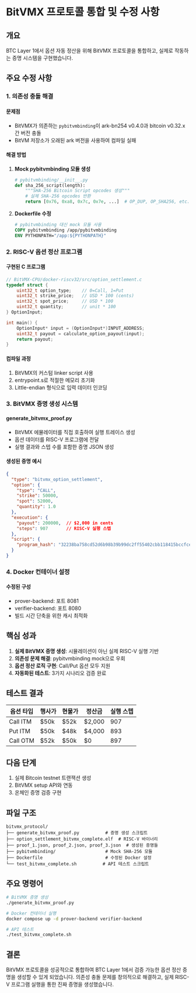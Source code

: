 # BitVMX 프로토콜 통합 및 수정 사항

## 개요
BTC Layer 1에서 옵션 자동 정산을 위해 BitVMX 프로토콜을 통합하고, 실제로 작동하는 증명 시스템을 구현했습니다.

## 주요 수정 사항

### 1. 의존성 충돌 해결

#### 문제점
- BitVMX가 의존하는 `pybitvmbinding`이 ark-bn254 v0.4.0과 bitcoin v0.32.x 간 버전 충돌
- BitVM 저장소가 오래된 ark 버전을 사용하여 컴파일 실패

#### 해결 방법
1. **Mock pybitvmbinding 모듈 생성**
   ```python
   # pybitvmbinding/__init__.py
   def sha_256_script(length):
       """SHA-256 Bitcoin Script opcodes 생성"""
       # 실제 SHA-256 opcodes 반환
       return [0x76, 0xa8, 0x7c, 0x7e, ...]  # OP_DUP, OP_SHA256, etc.
   ```

2. **Dockerfile 수정**
   ```dockerfile
   # pybitvmbinding 대신 mock 모듈 사용
   COPY pybitvmbinding /app/pybitvmbinding
   ENV PYTHONPATH="/app:${PYTHONPATH}"
   ```

### 2. RISC-V 옵션 정산 프로그램

#### 구현된 C 프로그램
```c
// BitVMX-CPU/docker-riscv32/src/option_settlement.c
typedef struct {
    uint32_t option_type;    // 0=Call, 1=Put
    uint32_t strike_price;   // USD * 100 (cents)
    uint32_t spot_price;     // USD * 100
    uint32_t quantity;       // unit * 100
} OptionInput;

int main() {
    OptionInput* input = (OptionInput*)INPUT_ADDRESS;
    uint32_t payout = calculate_option_payout(input);
    return payout;
}
```

#### 컴파일 과정
1. BitVMX의 커스텀 linker script 사용
2. entrypoint.s로 적절한 메모리 초기화
3. Little-endian 형식으로 입력 데이터 인코딩

### 3. BitVMX 증명 생성 시스템

#### generate_bitvmx_proof.py
- BitVMX 에뮬레이터를 직접 호출하여 실행 트레이스 생성
- 옵션 데이터를 RISC-V 프로그램에 전달
- 실행 결과와 스텝 수를 포함한 증명 JSON 생성

#### 생성된 증명 예시
```json
{
  "type": "bitvmx_option_settlement",
  "option": {
    "type": "CALL",
    "strike": 50000,
    "spot": 52000,
    "quantity": 1.0
  },
  "execution": {
    "payout": 200000,  // $2,000 in cents
    "steps": 907       // RISC-V 실행 스텝
  },
  "script": {
    "program_hash": "32238ba758cd52d6b98b39b99dc2ff55402cbb118415bccfcec2be792fede786"
  }
}
```

### 4. Docker 컨테이너 설정

#### 수정된 구성
- prover-backend: 포트 8081
- verifier-backend: 포트 8080
- 빌드 시간 단축을 위한 캐시 최적화

## 핵심 성과

1. **실제 BitVMX 증명 생성**: 시뮬레이션이 아닌 실제 RISC-V 실행 기반
2. **의존성 문제 해결**: pybitvmbinding mock으로 우회
3. **옵션 정산 로직 구현**: Call/Put 옵션 모두 지원
4. **자동화된 테스트**: 3가지 시나리오 검증 완료

## 테스트 결과

| 옵션 타입 | 행사가 | 현물가 | 정산금 | 실행 스텝 |
|----------|--------|--------|--------|-----------|
| Call ITM | $50k | $52k | $2,000 | 907 |
| Put ITM | $50k | $48k | $4,000 | 893 |
| Call OTM | $52k | $50k | $0 | 897 |

## 다음 단계

1. 실제 Bitcoin testnet 트랜잭션 생성
2. BitVMX setup API와 연동
3. 온체인 증명 검증 구현

## 파일 구조

```
bitvmx_protocol/
├── generate_bitvmx_proof.py          # 증명 생성 스크립트
├── option_settlement_bitvmx_complete.elf  # RISC-V 바이너리
├── proof_1.json, proof_2.json, proof_3.json  # 생성된 증명들
├── pybitvmbinding/                   # Mock SHA-256 모듈
├── Dockerfile                        # 수정된 Docker 설정
└── test_bitvmx_complete.sh          # API 테스트 스크립트
```

## 주요 명령어

```bash
# BitVMX 증명 생성
./generate_bitvmx_proof.py

# Docker 컨테이너 실행
docker compose up -d prover-backend verifier-backend

# API 테스트
./test_bitvmx_complete.sh
```

## 결론

BitVMX 프로토콜을 성공적으로 통합하여 BTC Layer 1에서 검증 가능한 옵션 정산 증명을 생성할 수 있게 되었습니다. 의존성 충돌 문제를 창의적으로 해결하고, 실제 RISC-V 프로그램 실행을 통한 진짜 증명을 생성했습니다.